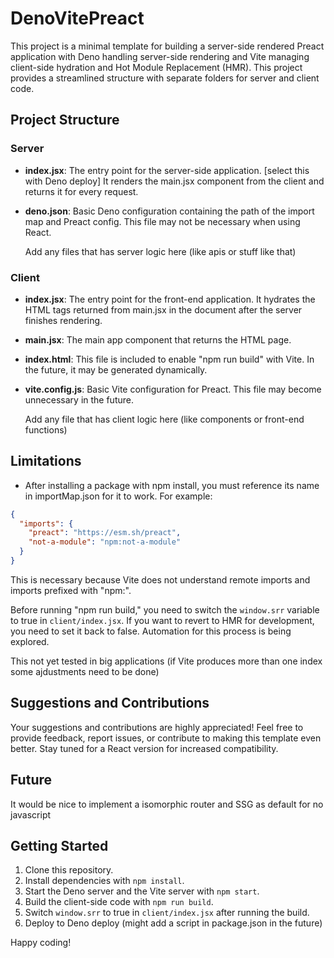 # DenoVitePreact
This project is a minimal template for building a server-side rendered Preact application with Deno handling server-side rendering and Vite managing client-side hydration and Hot Module Replacement (HMR). This project provides a streamlined structure with separate folders for server and client code.


## Project Structure

### Server

- **index.jsx**: The entry point for the server-side application. [select this with Deno deploy] It renders the main.jsx component from the client and returns it for every request.
- **deno.json**: Basic Deno configuration containing the path of the import map and Preact config. This file may not be necessary when using React.

  Add any files that has server logic here (like apis or stuff like that)


### Client

- **index.jsx**: The entry point for the front-end application. It hydrates the HTML tags returned from main.jsx in the document after the server finishes rendering.
- **main.jsx**: The main app component that returns the HTML page.
- **index.html**: This file is included to enable "npm run build" with Vite. In the future, it may be generated dynamically.
- **vite.config.js**: Basic Vite configuration for Preact. This file may become unnecessary in the future.

  Add any file that has client logic here (like components or front-end functions)

## Limitations

- After installing a package with npm install, you must reference its name in importMap.json for it to work. For example:

```json
{
  "imports": {
    "preact": "https://esm.sh/preact",
    "not-a-module": "npm:not-a-module"
  }
}
```

This is necessary because Vite does not understand remote imports and imports prefixed with "npm:".

Before running "npm run build," you need to switch the `window.srr` variable to true in `client/index.jsx`. If you want to revert to HMR for development, you need to set it back to false. Automation for this process is being explored.

This not yet tested in big applications (if Vite produces more than one index some ajdustments need to be done)


## Suggestions and Contributions

Your suggestions and contributions are highly appreciated! Feel free to provide feedback, report issues, or contribute to making this template even better. Stay tuned for a React version for increased compatibility.

## Future
It would be nice to implement a isomorphic router and SSG as default for no javascript


## Getting Started

1. Clone this repository.
2. Install dependencies with `npm install`.
3. Start the Deno server and the Vite server with `npm start`.
4. Build the client-side code with `npm run build`.
5. Switch `window.srr` to true in `client/index.jsx` after running the build.
6. Deploy to Deno deploy (might add a script in package.json in the future)

Happy coding!




